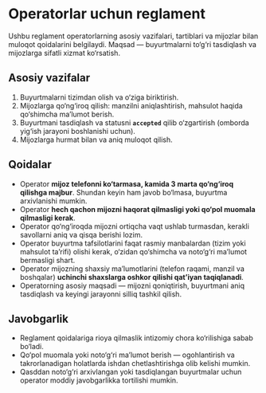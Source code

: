 # Operatorlar uchun reglament

Ushbu reglament operatorlarning asosiy vazifalari, tartiblari va mijozlar bilan muloqot qoidalarini belgilaydi. Maqsad — buyurtmalarni to‘g‘ri tasdiqlash va mijozlarga sifatli xizmat ko‘rsatish.

## Asosiy vazifalar
1. Buyurtmalarni tizimdan olish va o‘ziga biriktirish.  
2. Mijozlarga qo‘ng‘iroq qilish: manzilni aniqlashtirish, mahsulot haqida qo‘shimcha ma’lumot berish.  
3. Buyurtmani tasdiqlash va statusni **`accepted`** qilib o‘zgartirish (omborda yig‘ish jarayoni boshlanishi uchun).  
4. Mijozlarga hurmat bilan va aniq muloqot qilish.  

## Qoidalar
- Operator **mijoz telefonni ko‘tarmasa, kamida 3 marta qo‘ng‘iroq qilishga majbur**. Shundan keyin ham javob bo‘lmasa, buyurtma arxivlanishi mumkin.  
- Operator **hech qachon mijozni haqorat qilmasligi yoki qo‘pol muomala qilmasligi kerak**.  
- Operator qo‘ng‘iroqda mijozni ortiqcha vaqt ushlab turmasdan, kerakli savollarni aniq va qisqa berishi lozim.  
- Operator buyurtma tafsilotlarini faqat rasmiy manbalardan (tizim yoki mahsulot ta’rifi) olishi kerak, o‘zidan qo‘shimcha va noto‘g‘ri ma’lumot bermasligi shart.  
- Operator mijozning shaxsiy ma’lumotlarini (telefon raqami, manzil va boshqalar) **uchinchi shaxslarga oshkor qilishi qat’iyan taqiqlanadi**.  
- Operatorning asosiy maqsadi — mijozni qoniqtirish, buyurtmani aniq tasdiqlash va keyingi jarayonni silliq tashkil qilish.  

## Javobgarlik
- Reglament qoidalariga rioya qilmaslik intizomiy chora ko‘rilishiga sabab bo‘ladi.  
- Qo‘pol muomala yoki noto‘g‘ri ma’lumot berish — ogohlantirish va takrorlanadigan holatlarda ishdan chetlashtirishga olib kelishi mumkin.  
- Qasddan noto‘g‘ri arxivlangan yoki tasdiqlangan buyurtmalar uchun operator moddiy javobgarlikka tortilishi mumkin.  
